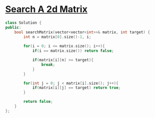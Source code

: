 # [Search A 2d Matrix](https://leetcode.com/problems/search-a-2d-matrix/)
```c++
class Solution {
public:
    bool searchMatrix(vector<vector<int>>& matrix, int target) {
        int n = matrix[0].size()-1, i;
        
        for(i = 0; i <= matrix.size(); i++){
            if(i == matrix.size()) return false;

            if(matrix[i][n] >= target){
                break;
            }
        }

        for(int j = 0; j < matrix[i].size(); j++){
            if(matrix[i][j] == target) return true;
        }

        return false;
    }
};
```
